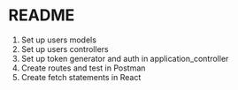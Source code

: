 # README

1. Set up users models
2. Set up users controllers 
3. Set up token generator and auth in application_controller
4. Create routes and test in Postman
5. Create fetch statements in React 
